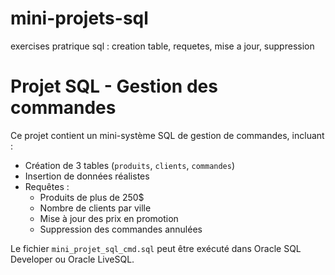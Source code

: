 # mini-projets-sql
exercises pratrique sql : creation table, requetes, mise a jour, suppression

# Projet SQL - Gestion des commandes

Ce projet contient un mini-système SQL de gestion de commandes, incluant :

- Création de 3 tables (`produits`, `clients`, `commandes`)
- Insertion de données réalistes
- Requêtes :
  - Produits de plus de 250$
  - Nombre de clients par ville
  - Mise à jour des prix en promotion
  - Suppression des commandes annulées

Le fichier `mini_projet_sql_cmd.sql` peut être exécuté dans Oracle SQL Developer ou Oracle LiveSQL.
